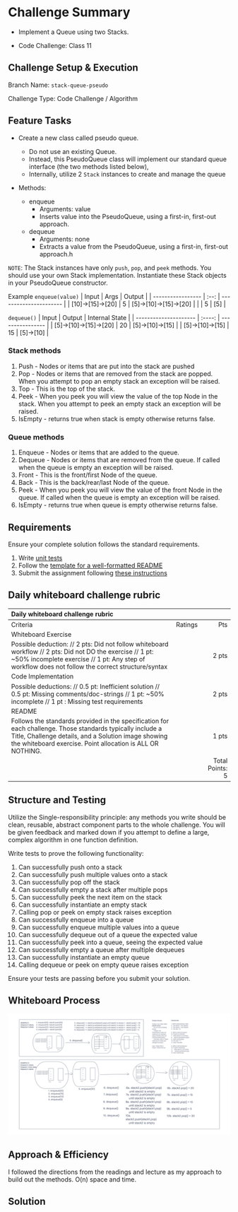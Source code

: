 

# Challenge Summary 

- Implement a Queue using two Stacks.
<!-- Description of the challenge -->
- Code Challenge: Class 11

## Challenge Setup & Execution
Branch Name: `stack-queue-pseudo`

Challenge Type: Code Challenge / Algorithm

## Feature Tasks

- Create a new class called pseudo queue.
  - Do not use an existing Queue.
  - Instead, this PseudoQueue class will implement our standard queue interface (the two methods listed below),
  - Internally, utilize 2 `Stack` instances to create and manage the queue

- Methods:
  - enqueue
    - Arguments: value
    - Inserts value into the PseudoQueue, using a first-in, first-out approach.
  - dequeue
    - Arguments: none
    - Extracts a value from the PseudoQueue, using a first-in, first-out approach.h

`NOTE`: The Stack instances have only `push`, `pop`, and `peek` methods. You should use your own Stack implementation. Instantiate these Stack objects in your PseudoQueue constructor.

Example
`enqueue(value)`
| Input	            | Args | Output                 |
| ----------------- | :--: | ---------------------- |
| [10]->[15]->[20]	| 5	   | [5]->[10]->[15]->[20]  |
|                   | 5	   | [5]                    |

`dequeue()`
| Input	                | Output | Internal State   |
| --------------------- | :----: | ---------------- |
| [5]->[10]->[15]->[20]	| 20     | [5]->[10]->[15]  |
| [5]->[10]->[15]	      | 15	   | [5]->[10]        |

### Stack methods

1. Push - Nodes or items that are put into the stack are pushed
2. Pop - Nodes or items that are removed from the stack are popped. When you attempt to pop an empty stack an exception will be raised.
3. Top - This is the top of the stack.
4. Peek - When you peek you will view the value of the top Node in the stack. When you attempt to peek an empty stack an exception will be raised.
5. IsEmpty - returns true when stack is empty otherwise returns false.

### Queue methods

1. Enqueue - Nodes or items that are added to the queue.
2. Dequeue - Nodes or items that are removed from the queue. If called when the queue is empty an exception will be raised.
3. Front - This is the front/first Node of the queue.
5. Back - This is the back/rear/last Node of the queue.
6. Peek - When you peek you will view the value of the front Node in the queue. If called when the queue is empty an exception will be raised.
7. IsEmpty - returns true when queue is empty otherwise returns false.

## Requirements

Ensure your complete solution follows the standard requirements.

  1. Write [unit tests](https://codefellows.github.io/common_curriculum/data_structures_and_algorithms/Challenge_Testing)
  2. Follow the [template for a well-formatted README](https://codefellows.github.io/common_curriculum/data_structures_and_algorithms/Challenge_Documentation)
  3. Submit the assignment following [these instructions](https://codefellows.github.io/common_curriculum/data_structures_and_algorithms/Challenge_Submission)

## Daily whiteboard challenge rubric

| Daily whiteboard challenge rubric | |  | 
| :--------------------------------------------------------- | :-: | -----------: |
| Criteria | Ratings	| Pts |
| Whiteboard Exercise | | |
| Possible deduction: // 2 pts: Did not follow whiteboard workflow // 2 pts: Did not DO the exercise // 1 pt: ~50% incomplete exercise // 1 pt: Any step of workflow does not follow the correct structure/syntax |    | 2 pts |
| Code Implementation | | |
| Possible deductions: // 0.5 pt: Inefficient solution // 0.5 pt: Missing comments/doc-strings // 1 pt: ~50% incomplete // 1 pt : Missing test requirements |  | 2 pts |
| README
Follows the standards provided in the specification for each challenge. Those standards typically include a Title, Challenge details, and a Solution image showing the whiteboard exercise. Point allocation is ALL OR NOTHING. |  | 1 pts |
| | |                                                             Total Points: 5   |


## Structure and Testing

Utilize the Single-responsibility principle: any methods you write should be clean, reusable, abstract component parts to the whole challenge. You will be given feedback and marked down if you attempt to define a large, complex algorithm in one function definition.

Write tests to prove the following functionality:

1. Can successfully push onto a stack
2. Can successfully push multiple values onto a stack
3. Can successfully pop off the stack
4. Can successfully empty a stack after multiple pops
5. Can successfully peek the next item on the stack
6. Can successfully instantiate an empty stack
7. Calling pop or peek on empty stack raises exception
8. Can successfully enqueue into a queue
9. Can successfully enqueue multiple values into a queue
10. Can successfully dequeue out of a queue the expected value
11. Can successfully peek into a queue, seeing the expected value
12. Can successfully empty a queue after multiple dequeues
13. Can successfully instantiate an empty queue
14. Calling dequeue or peek on empty queue raises exception

Ensure your tests are passing before you submit your solution.

## Whiteboard Process
<!-- Embedded whiteboard image -->
![code challenge 11 whiteboard - Rey Mercado](./wb-codechallenge-11-rey.png)

## Approach & Efficiency
<!-- What approach did you take? Why? What is the Big O space/time for this approach? -->
I followed the directions from the readings and lecture as my approach to build out the methods. O(n) space and time.

## Solution
<!-- Show how to run your code, and examples of it in action -->


